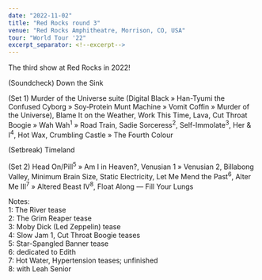 ```yaml
---
date: "2022-11-02"
title: "Red Rocks round 3"
venue: "Red Rocks Amphitheatre, Morrison, CO, USA"
tour: "World Tour '22"
excerpt_separator: <!--excerpt-->
---
```


The third show at Red Rocks in 2022!
<!--excerpt-->

(Soundcheck) Down the Sink

(Set 1) Murder of the Universe suite (Digital Black » Han-Tyumi the Confused Cyborg » Soy‐Protein Munt Machine » Vomit Coffin » Murder of the Universe), Blame It on the Weather, Work This Time, Lava, Cut Throat Boogie » Wah Wah<sup>1</sup> » Road Train, Sadie Sorceress<sup>2</sup>, Self-Immolate<sup>3</sup>, Her & I<sup>4</sup>, Hot Wax, Crumbling Castle » The Fourth Colour

(Setbreak) Timeland

(Set 2) Head On/Pill<sup>5</sup> » Am I in Heaven?, Venusian 1 » Venusian 2, Billabong Valley, Minimum Brain Size, Static Electricity, Let Me Mend the Past<sup>6</sup>, Alter Me III<sup>7</sup> » Altered Beast IV<sup>8</sup>, Float Along — Fill Your Lungs

Notes:  
1: The River tease  
2: The Grim Reaper tease  
3: Moby Dick (Led Zeppelin) tease  
4: Slow Jam 1, Cut Throat Boogie teases  
5: Star-Spangled Banner tease  
6: dedicated to Edith  
7: Hot Water, Hypertension teases; unfinished  
8: with Leah Senior
